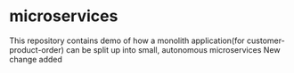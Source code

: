 # microservices
This repository contains demo of how a monolith application(for customer-product-order) can be split up into small, autonomous microservices
New change added

